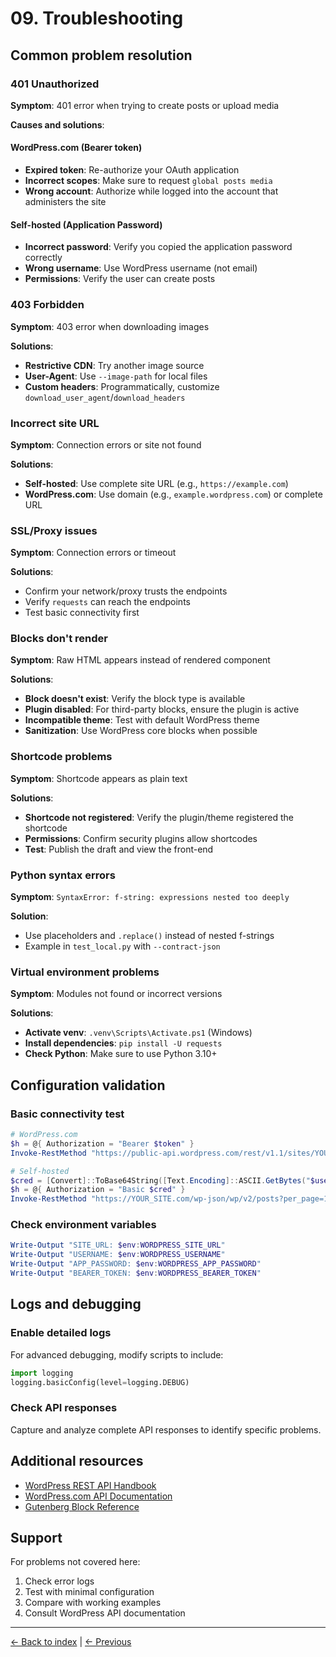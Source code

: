 # 09. Troubleshooting

## Common problem resolution

### 401 Unauthorized

**Symptom**: 401 error when trying to create posts or upload media

**Causes and solutions**:

#### WordPress.com (Bearer token)
- **Expired token**: Re-authorize your OAuth application
- **Incorrect scopes**: Make sure to request `global posts media`
- **Wrong account**: Authorize while logged into the account that administers the site

#### Self-hosted (Application Password)
- **Incorrect password**: Verify you copied the application password correctly
- **Wrong username**: Use WordPress username (not email)
- **Permissions**: Verify the user can create posts

### 403 Forbidden

**Symptom**: 403 error when downloading images

**Solutions**:
- **Restrictive CDN**: Try another image source
- **User-Agent**: Use `--image-path` for local files
- **Custom headers**: Programmatically, customize `download_user_agent`/`download_headers`

### Incorrect site URL

**Symptom**: Connection errors or site not found

**Solutions**:
- **Self-hosted**: Use complete site URL (e.g., `https://example.com`)
- **WordPress.com**: Use domain (e.g., `example.wordpress.com`) or complete URL

### SSL/Proxy issues

**Symptom**: Connection errors or timeout

**Solutions**:
- Confirm your network/proxy trusts the endpoints
- Verify `requests` can reach the endpoints
- Test basic connectivity first

### Blocks don't render

**Symptom**: Raw HTML appears instead of rendered component

**Solutions**:
- **Block doesn't exist**: Verify the block type is available
- **Plugin disabled**: For third-party blocks, ensure the plugin is active
- **Incompatible theme**: Test with default WordPress theme
- **Sanitization**: Use WordPress core blocks when possible

### Shortcode problems

**Symptom**: Shortcode appears as plain text

**Solutions**:
- **Shortcode not registered**: Verify the plugin/theme registered the shortcode
- **Permissions**: Confirm security plugins allow shortcodes
- **Test**: Publish the draft and view the front-end

### Python syntax errors

**Symptom**: `SyntaxError: f-string: expressions nested too deeply`

**Solution**: 
- Use placeholders and `.replace()` instead of nested f-strings
- Example in `test_local.py` with `--contract-json`

### Virtual environment problems

**Symptom**: Modules not found or incorrect versions

**Solutions**:
- **Activate venv**: `.venv\Scripts\Activate.ps1` (Windows)
- **Install dependencies**: `pip install -U requests`
- **Check Python**: Make sure to use Python 3.10+

## Configuration validation

### Basic connectivity test

```powershell
# WordPress.com
$h = @{ Authorization = "Bearer $token" }
Invoke-RestMethod "https://public-api.wordpress.com/rest/v1.1/sites/YOUR_SITE.wordpress.com" -Headers $h | Out-Null

# Self-hosted
$cred = [Convert]::ToBase64String([Text.Encoding]::ASCII.GetBytes("$username:$app_password"))
$h = @{ Authorization = "Basic $cred" }
Invoke-RestMethod "https://YOUR_SITE.com/wp-json/wp/v2/posts?per_page=1" -Headers $h | Out-Null
```

### Check environment variables

```powershell
Write-Output "SITE_URL: $env:WORDPRESS_SITE_URL"
Write-Output "USERNAME: $env:WORDPRESS_USERNAME"
Write-Output "APP_PASSWORD: $env:WORDPRESS_APP_PASSWORD"
Write-Output "BEARER_TOKEN: $env:WORDPRESS_BEARER_TOKEN"
```

## Logs and debugging

### Enable detailed logs

For advanced debugging, modify scripts to include:

```python
import logging
logging.basicConfig(level=logging.DEBUG)
```

### Check API responses

Capture and analyze complete API responses to identify specific problems.

## Additional resources

- [WordPress REST API Handbook](https://developer.wordpress.org/rest-api/)
- [WordPress.com API Documentation](https://developer.wordpress.com/docs/api/)
- [Gutenberg Block Reference](https://developer.wordpress.org/block-editor/reference-guides/block-api/block-registration/)

## Support

For problems not covered here:
1. Check error logs
2. Test with minimal configuration
3. Compare with working examples
4. Consult WordPress API documentation

---

[← Back to index](../README.md) | [← Previous](08-contract-card.md)
